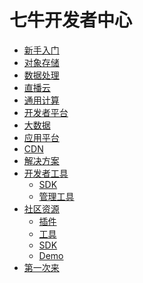 # 七牛开发者中心

- [新手入门]()
- [对象存储]()
- [数据处理]()
- [直播云]()
- [通用计算]()
- [开发者平台]()
- [大数据]()
- [应用平台]()
- [CDN]()
- [解决方案]()
- [开发者工具]()
    - [SDK]()
    - [管理工具]()
- [社区资源]()
    - [插件]()
    - [工具]()
    - [SDK]()
    - [Demo]()
- [第一次来]()